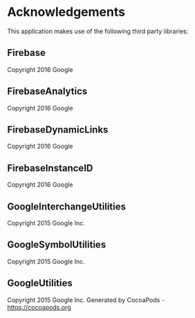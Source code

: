 # Acknowledgements
This application makes use of the following third party libraries:

## Firebase

Copyright 2016 Google

## FirebaseAnalytics

Copyright 2016 Google

## FirebaseDynamicLinks

Copyright 2016 Google

## FirebaseInstanceID

Copyright 2016 Google

## GoogleInterchangeUtilities

Copyright 2015 Google Inc.

## GoogleSymbolUtilities

Copyright 2015 Google Inc.

## GoogleUtilities

Copyright 2015 Google Inc.
Generated by CocoaPods - https://cocoapods.org
